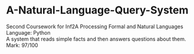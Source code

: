 # A-Natural-Language-Query-System
Second Coursework for Inf2A Processing Formal and Natural Languages
Language: Python  
A system that reads simple facts and then answers questions about them.  
Mark: 97/100

